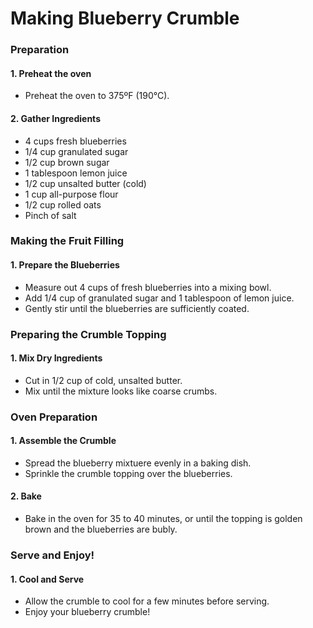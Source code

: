 # Making Blueberry Crumble #

### Preparation ###
  #### 1. Preheat the oven ####
- Preheat the oven to 375ºF (190°C).

 #### 2. Gather Ingredients ####
- 4 cups fresh blueberries
- 1/4 cup granulated sugar
- 1/2 cup brown sugar
- 1 tablespoon lemon juice
- 1/2 cup unsalted butter (cold)
- 1 cup all-purpose flour
- 1/2 cup rolled oats
- Pinch of salt

### Making the Fruit Filling ### 
  #### 1. Prepare the Blueberries ####
- Measure out 4 cups of fresh blueberries into a mixing bowl.
- Add 1/4 cup of granulated sugar and 1 tablespoon of lemon juice.
- Gently stir until the blueberries are sufficiently coated.

### Preparing the Crumble Topping ###
  #### 1. Mix Dry Ingredients ####
- Cut in 1/2 cup of cold, unsalted butter.
- Mix until the mixture looks like coarse crumbs.

### Oven Preparation ###
  #### 1. Assemble the Crumble ####
- Spread the blueberry mixtuere evenly in a baking dish.
- Sprinkle the crumble topping over the blueberries.
#### 2. Bake ####
- Bake in the oven for 35 to 40 minutes, or until the topping is golden brown and the blueberries are bubly.

### Serve and Enjoy! ###
  #### 1. Cool and Serve ####
- Allow the crumble to cool for a few minutes before serving.
- Enjoy your blueberry crumble! 
  
